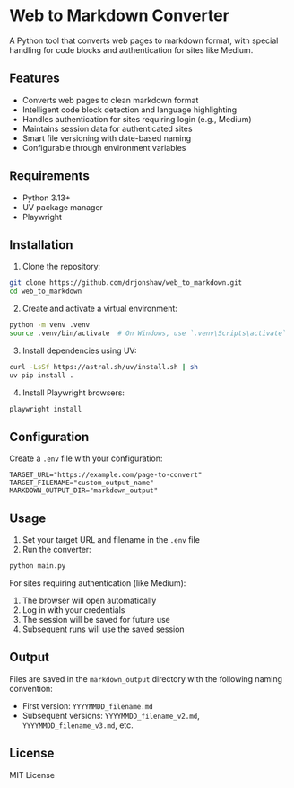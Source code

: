 # Web to Markdown Converter

A Python tool that converts web pages to markdown format, with special handling for code blocks and authentication for sites like Medium.

## Features

- Converts web pages to clean markdown format
- Intelligent code block detection and language highlighting
- Handles authentication for sites requiring login (e.g., Medium)
- Maintains session data for authenticated sites
- Smart file versioning with date-based naming
- Configurable through environment variables

## Requirements

- Python 3.13+
- UV package manager
- Playwright

## Installation

1. Clone the repository:
```bash
git clone https://github.com/drjonshaw/web_to_markdown.git
cd web_to_markdown
```

2. Create and activate a virtual environment:
```bash
python -m venv .venv
source .venv/bin/activate  # On Windows, use `.venv\Scripts\activate`
```

3. Install dependencies using UV:
```bash
curl -LsSf https://astral.sh/uv/install.sh | sh
uv pip install .
```

4. Install Playwright browsers:
```bash
playwright install
```

## Configuration

Create a `.env` file with your configuration:

```env
TARGET_URL="https://example.com/page-to-convert"
TARGET_FILENAME="custom_output_name"
MARKDOWN_OUTPUT_DIR="markdown_output"
```

## Usage

1. Set your target URL and filename in the `.env` file
2. Run the converter:
```bash
python main.py
```

For sites requiring authentication (like Medium):
1. The browser will open automatically
2. Log in with your credentials
3. The session will be saved for future use
4. Subsequent runs will use the saved session

## Output

Files are saved in the `markdown_output` directory with the following naming convention:
- First version: `YYYYMMDD_filename.md`
- Subsequent versions: `YYYYMMDD_filename_v2.md`, `YYYYMMDD_filename_v3.md`, etc.

## License

MIT License 